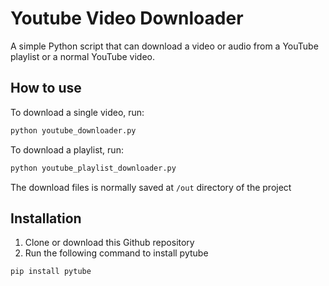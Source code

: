 # Youtube Video Downloader

A simple Python script that can download a video or audio from a YouTube playlist or a normal YouTube video.

## How to use

To download a single video, run:

```sh
python youtube_downloader.py
```

To download a playlist, run:

```sh
python youtube_playlist_downloader.py
```

The download files is normally saved at `/out` directory of the project

## Installation

1. Clone or download this Github repository
2. Run the following command to install pytube

```sh
pip install pytube
```
